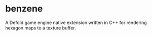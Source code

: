 # benzene
A Defold game engine native extension written in C++ for rendering hexagon maps to a texture buffer.
